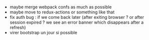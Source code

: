 - maybe merge webpack confs as much as possible
- maybe move to redux-actions or something like that
- fix auth bug : if we come back later (after exiting browser ? or after session expired ? we see an error banner which disappears after a refresh)
- virer bootstrap un jour si possible
